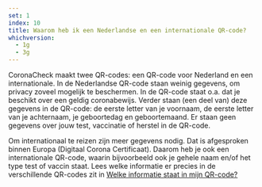 ```yaml
---
set: 1
index: 10
title: Waarom heb ik een Nederlandse en een internationale QR-code?
whichversion:
  - 1g
  - 3g
---
```

CoronaCheck maakt twee QR-codes: een QR-code voor Nederland en een internationale. In de Nederlandse QR-code staan weinig gegevens, om privacy zoveel mogelijk te beschermen. In de QR-code staat o.a. dat je beschikt over een geldig coronabewijs. Verder staan (een deel van) deze gegevens in de QR-code: de eerste letter van je voornaam, de eerste letter van je achternaam, je geboortedag en geboortemaand. Er staan geen gegevens over jouw test, vaccinatie of herstel in de QR-code. 

Om internationaal te reizen zijn meer gegevens nodig. Dat is afgesproken binnen Europa (Digitaal Corona Certificaat). Daarom heb je ook een internationale QR-code, waarin bijvoorbeeld ook je gehele naam en/of het type test of vaccin staat. Lees welke informatie er precies in de verschillende QR-codes zit in [Welke informatie staat in mijn QR-code?](/nl/faq-in-app/1-6-welke-informatie-staat-in-mijn-qr-code/)
